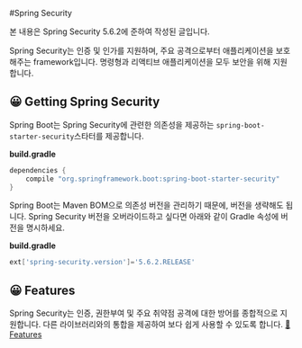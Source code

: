 #Spring Security

본 내용은 Spring Security 5.6.2에 준하여 작성된 글입니다.

Spring Security는 인증 및 인가를 지원하며, 주요 공격으로부터 애플리케이션을 보호해주는 framework입니다. 명령형과 리액티브 애플리케이션을 모두 보안을 위해 지원합니다.

## 😀 Getting Spring Security

Spring Boot는 Spring Security에 관련한 의존성을 제공하는 `spring-boot-starter-security`스타터를 제공합니다.

**build.gradle**

```groovy
dependencies {
	compile "org.springframework.boot:spring-boot-starter-security"
}
```

Spring Boot는 Maven BOM으로 의존성 버전을 관리하기 때문에, 버전을 생략해도 됩니다. Spring Security 버전을 오버라이드하고 싶다면 아래와 같이 Gradle 속성에 버전을 명시하세요.

**build.gradle**
```groovy
ext['spring-security.version']='5.6.2.RELEASE'
```

## 😀 Features

Spring Security는 인증, 권한부여 및 주요 취약점 공격에 대한 방어를 종합적으로 지원합니다. 다른 라이브러리와의 통합을 제공하여 보다 쉽게 사용할 수 있도록 합니다.
[📁 Features](./features/features.md)

##